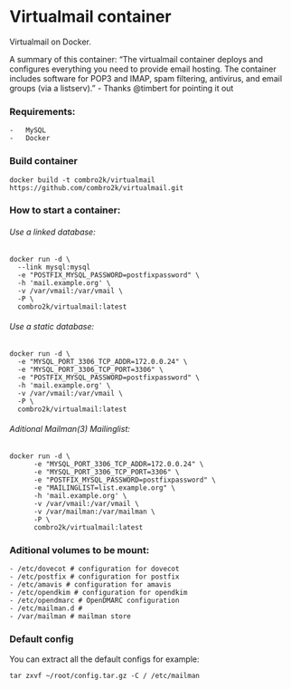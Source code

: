 Virtualmail container
==============

Virtualmail on Docker.

A summary of this container: “The virtualmail container deploys and configures everything you need to provide email hosting. The container includes software for POP3 and IMAP, spam filtering, antivirus, and email groups (via a listserv).” - Thanks @timbert for pointing it out

### Requirements:
    -   MySQL
    -   Docker

### Build container
    docker build -t combro2k/virtualmail https://github.com/combro2k/virtualmail.git

### How to start a container:

###### Use a linked database:
    docker run -d \
      --link mysql:mysql
      -e "POSTFIX_MYSQL_PASSWORD=postfixpassword" \
      -h 'mail.example.org' \
      -v /var/vmail:/var/vmail \
      -P \
      combro2k/virtualmail:latest

###### Use a static database:
    docker run -d \
      -e "MYSQL_PORT_3306_TCP_ADDR=172.0.0.24" \
      -e "MYSQL_PORT_3306_TCP_PORT=3306" \
      -e "POSTFIX_MYSQL_PASSWORD=postfixpassword" \
      -h 'mail.example.org' \
      -v /var/vmail:/var/vmail \
      -P \
      combro2k/virtualmail:latest

###### Aditional Mailman(3) Mailinglist:
    docker run -d \
          -e "MYSQL_PORT_3306_TCP_ADDR=172.0.0.24" \
          -e "MYSQL_PORT_3306_TCP_PORT=3306" \
          -e "POSTFIX_MYSQL_PASSWORD=postfixpassword" \
          -e "MAILINGLIST=list.example.org" \
          -h 'mail.example.org' \
          -v /var/vmail:/var/vmail \
          -v /var/mailman:/var/mailman \
          -P \
          combro2k/virtualmail:latest
          
### Aditional volumes to be mount:
    - /etc/dovecot # configuration for dovecot
    - /etc/postfix # configuration for postfix
    - /etc/amavis # configuration for amavis
    - /etc/opendkim # configuration for opendkim
    - /etc/opendmarc # OpenDMARC configuration
    - /etc/mailman.d #
    - /var/mailman # mailman store

### Default config
You can extract all the default configs for example:

    tar zxvf ~/root/config.tar.gz -C / /etc/mailman
